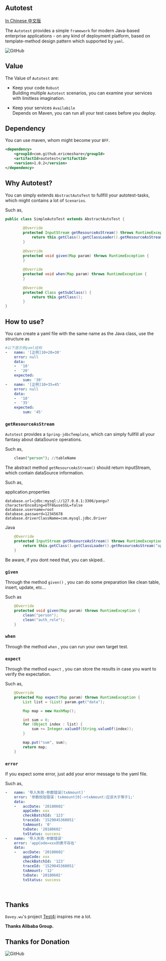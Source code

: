 Autotest
-----

[In Chinese 中文版](README.zh_cn.md)


The `Autotest` provides a simple `framework` for modern Java-based enterprise applications - on any kind of deployment platform, 
based on template-method design pattern which supported by `yaml`.

![GitHub][demo]

## Value

The Value of `Autotest` are:

- Keep your code `Robust`<br/>
  Building multiple `Autotest` scenarios, you can examine your services with limitless imagination.
  
- Keep your services `Availabile`<br/>
  Depends on Maven, you can run all your test cases before you deploy.

  
## Dependency

You can use maven, whom might become your `BFF`.

```xml
<dependency>
    <groupId>com.github.ericmoshare</groupId>
    <artifactId>autotest</artifactId>
    <version>1.0.2</version>
</dependency>

```

## Why Autotest?

You can simply extends `AbstractAutoTest` to fullfill your autotest-tasks, which might contains a lot of `Scenarios`.

Such as, 

```java
public class SimpleAutoTest extends AbstractAutoTest {
    
        @Override
        protected InputStream getResourceAsStream() throws RuntimeException {
            return this.getClass().getClassLoader().getResourceAsStream("application.properties");
        }
    
        @Override
        protected void given(Map param) throws RuntimeException {
        }
    
        @Override
        protected void when(Map param) throws RuntimeException {
        }
   
        @Override
        protected Class getSubClass() {
            return this.getClass();
        }
}
```


## How to use?

You can create a yaml file with the same name as the Java class, use the structure as

```yaml
#以下是示例yaml结构
-   name: '[正例]10+20=30'
    error: null
    data:
    -  '10'
    -  '20'
    expected:
        sum: '30'
-   name: '[正例]10+35=45'
    error: null
    data:
    -  '10'
    -  '35'
    expected:
        sum: '45'


```


### `getResourceAsStream`

`Autotest` provides a `Spring-jdbcTemplate`, which can simply fullfill all your fantasy about dataSource operations.

Such as,

```sql
    clean("person"); //tableName
```

The abstract method `getResourceAsStream()` should return inputStream, which contain dataSource information.

Such as,

application.properties
```properties
database.url=jdbc:mysql://127.0.0.1:3306/pangu?characterEncoding=UTF8&useSSL=false
database.username=root
database.password=12345678
database.driverClassName=com.mysql.jdbc.Driver
```

Java

```java
    @Override
    protected InputStream getResourceAsStream() throws RuntimeException {
        return this.getClass().getClassLoader().getResourceAsStream("application.properties");
    }

```



Be aware, if you dont need that, you can skiped..


### `given`

Through the method `given()` , you can do some preparation like clean table, insert, update, etc...

Such as

```java
    @Override
    protected void given(Map param) throws RuntimeException {
        clean("person");
        clean("auth_role");
    }

```


### `when`

Through the method `when` , you can run your own target test.


### `expect`
Through the method `expect` , you can store the results in case you want to verify the expectation.

Such as,

```java
    @Override
    protected Map expect(Map param) throws RuntimeException {
        List list = (List) param.get("data");

        Map map = new HashMap();

        int sum = 0;
        for (Object index : list) {
            sum += Integer.valueOf(String.valueOf(index));
        }

        map.put("sum", sum);
        return map;
    }

```


### `error`
If you expect some error, just add your error message to the yaml file.

Such as,

```yaml
-   name: '导入失败-参数错误[txAmount]'
    error: '参数校验错误：txAmount[0]->txAmount:应该大于等于1;'
    data:
    -   accDate: '20180602'
        appCode: xxx
        checkBatchId: '123'
        traceId: '1529045360051'
        txAmount: '0'
        txDate: '20180602'
        txStatus: success
-   name: '导入失败-参数错误'
    error: 'appCode=xxx的表不存在'
    data:
    -   accDate: '20180602'
        appCode: xxx
        checkBatchId: '123'
        traceId: '1529045360051'
        txAmount: '12'
        txDate: '20180602'
        txStatus: success

```



<br/>


## Thanks
`Davey.wu`'s project  [Test4j][test4j] inspires me a lot.

**Thanks Alibaba Group.**


## Thanks for Donation
![GitHub][donate]


[test4j]: https://github.com/test4j/test4j
[demo]: https://github.com/ericmoshare/autotest/blob/master/src/main/resources/screenshots/demo1.gif
[donate]: https://github.com/ericmoshare/autotest/blob/master/src/main/resources/screenshots/donate.JPG

